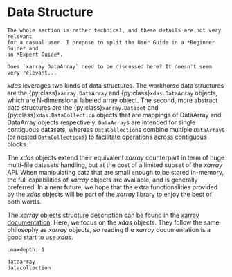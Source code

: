 # Data Structure

```{warning}
The whole section is rather technical, and these details are not very relevant
for a casual user. I propose to split the User Guide in a *Beginner Guide* and
an *Expert Guide*.
```

```{warning}
Does `xarray.DataArray` need to be discussed here? It doesn't seem very relevant...
```

*xdas* leverages two kinds of data structures. The workhorse data structures are the 
{py:class}`xarray.DataArray` and {py:class}`xdas.DataArray` objects, which are 
N-dimensional labeled array object. The second, more abstract data structures are the 
{py:class}`xarray.Dataset` and {py:class}`xdas.DataCollection` objects that are 
mappings of DataArray and DataArray objects respectively. `DataArray`s are intended for
single contiguous datasets, whereas `DataCollection`s combine multiple `DataArray`s (or
nested `DataCollection`s) to facilitate operations across contiguous blocks.

The *xdas* objects extend their equivalent *xarray* counterpart in term of huge multi-file datasets handling, but 
at the cost of a limited subset of the *xarray* API. When manipulating data that are 
small enough to be stored in-memory, the full capabilities of *xarray* objects are available, and is 
generally preferred. In a near future, we hope that the extra functionalities provided 
by the *xdas* objects will be part of the *xarray* library to enjoy the best of both 
words.

The *xarray* objects structure description can be found in the 
[xarray documentation](https://docs.xarray.dev/en/stable/user-guide/data-structures.html). 
Here, we focus on the *xdas* objects. They follow the same philosophy as
*xarray* objects, so reading the *xarray* documentation is a good start to use *xdas*.

```{toctree}
:maxdepth: 1

dataarray
datacollection
```